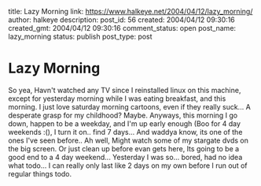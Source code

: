 title: Lazy Morning
link: https://www.halkeye.net/2004/04/12/lazy_morning/
author: halkeye
description: 
post_id: 56
created: 2004/04/12 09:30:16
created_gmt: 2004/04/12 09:30:16
comment_status: open
post_name: lazy_morning
status: publish
post_type: post

# Lazy Morning

So yea, Havn't watched any TV since I reinstalled linux on this machine, except for yesterday morning while I was eating breakfast, and this morning. I just love saturday morning cartoons, even if they really suck... A desperate grasp for my childhood? Maybe. Anyways, this morning I go down, happen to be a weekday, and I'm up early enough (Boo for 4 day weekends :(), I turn it on.. find 7 days... And waddya know, its one of the ones I've seen before.. Ah well, Might watch some of my stargate dvds on the big screen. Or just clean up before evan gets here, Its going to be a good end to a 4 day weekend... Yesterday I was so... bored, had no idea what todo... I can really only last like 2 days on my own before I run out of regular things todo.